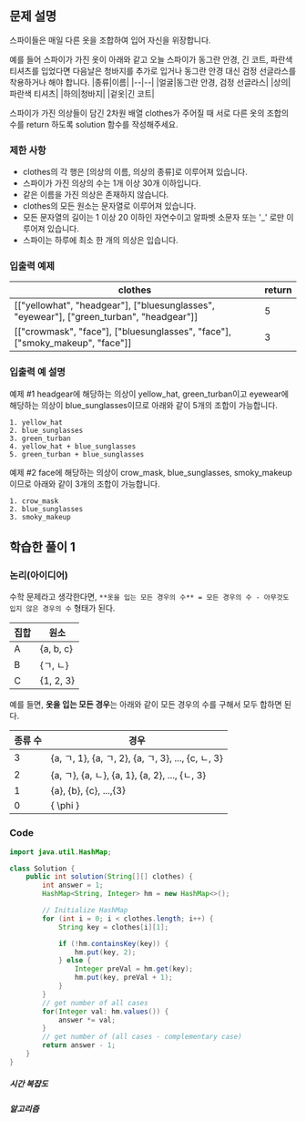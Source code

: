 ## 문제 설명

스파이들은 매일 다른 옷을 조합하여 입어 자신을 위장합니다.

예를 들어 스파이가 가진 옷이 아래와 같고 오늘 스파이가 동그란 안경, 긴 코트, 파란색 티셔츠를 입었다면 다음날은 청바지를 추가로 입거나 동그란 안경 대신 검정 선글라스를 착용하거나 해야 합니다.
|종류|이름|
|--|--|
|얼굴|동그란 안경, 검정 선글라스|
|상의|파란색 티셔츠|
|하의|청바지|
|겉옷|긴 코트|

스파이가 가진 의상들이 담긴 2차원 배열 clothes가 주어질 때 서로 다른 옷의 조합의 수를 return 하도록 solution 함수를 작성해주세요.

### 제한 사항
 - clothes의 각 행은 [의상의 이름, 의상의 종류]로 이루어져 있습니다.
 - 스파이가 가진 의상의 수는 1개 이상 30개 이하입니다.
 - 같은 이름을 가진 의상은 존재하지 않습니다.
 - clothes의 모든 원소는 문자열로 이루어져 있습니다.
 - 모든 문자열의 길이는 1 이상 20 이하인 자연수이고 알파벳 소문자 또는 '_' 로만 이루어져 있습니다.
 - 스파이는 하루에 최소 한 개의 의상은 입습니다.

### 입출력 예제
|clothes|return|
|---|---|
|[["yellowhat", "headgear"], ["bluesunglasses", "eyewear"], ["green_turban", "headgear"]]|5|
|[["crowmask", "face"], ["bluesunglasses", "face"], ["smoky_makeup", "face"]]|3|

### 입출력 예 설명

예제 #1
headgear에 해당하는 의상이 yellow_hat, green_turban이고 eyewear에 해당하는 의상이 blue_sunglasses이므로 아래와 같이 5개의 조합이 가능합니다.

``` text
1. yellow_hat
2. blue_sunglasses
3. green_turban
4. yellow_hat + blue_sunglasses
5. green_turban + blue_sunglasses
```

예제 #2
face에 해당하는 의상이 crow_mask, blue_sunglasses, smoky_makeup이므로 아래와 같이 3개의 조합이 가능합니다.

``` text
1. crow_mask
2. blue_sunglasses
3. smoky_makeup
```

## 학습한 풀이 1
### 논리(아이디어)
수학 문제라고 생각한다면, ``**옷을 입는 모든 경우의 수** = 모든 경우의 수 - 아무것도 입지 않은 경우의 수`` 형태가 된다.

|집합|원소|
|--|--|
|A|{a, b, c}|
|B|{ㄱ, ㄴ}|
|C|{1, 2, 3}|

예를 들면, **옷을 입는 모든 경우**는 아래와 같이 모든 경우의 수를 구해서 모두 합하면 된다.

|종류 수|경우|
|--|--|
|3|{a, ㄱ, 1}, {a, ㄱ, 2}, {a, ㄱ, 3}, ..., {c, ㄴ, 3}|
|2|{a, ㄱ}, {a, ㄴ}, {a, 1}, {a, 2}, ..., {ㄴ, 3}|
|1|{a}, {b}, {c}, ...,{3}|
|0|{ \phi }|

### Code
``` java
import java.util.HashMap;

class Solution {
    public int solution(String[][] clothes) {
		int answer = 1;
		HashMap<String, Integer> hm = new HashMap<>();

		// Initialize HashMap
		for (int i = 0; i < clothes.length; i++) {
			String key = clothes[i][1];

			if (!hm.containsKey(key)) {
				hm.put(key, 2);
			} else {
				Integer preVal = hm.get(key);
				hm.put(key, preVal + 1);
			}
		}
		// get number of all cases
		for(Integer val: hm.values()) {
			answer *= val;
		}
	    // get number of (all cases - complementary case)
		return answer - 1;
	}
}
```

##### 시간 복잡도

##### 알고리즘

